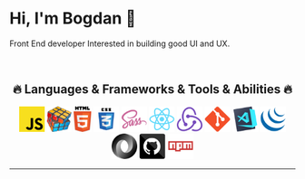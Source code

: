 # Hi, I'm Bogdan :wave:

Front End developer
Interested in building good UI and UX.

<br>
<h2 align="center">🔥 Languages & Frameworks & Tools & Abilities 🔥</h2>
<p align="center">
  <code><img title="Javascript" height="45" src="javascript.svg"></code>
  <code><img title="Problem Solving" height="45" src="problemSolving.png"></code>
  <code><img title="HTML5" height="45" src="html5.svg"></code>
  <code><img title="CSS" height="45" src="css.svg"></code>
  <code><img title="SASS" height="45" src="sass.svg"></code>
  <code><img title="React" height="45" src="react-original.svg"></code>
  <code><img title="Redux" height="45" src="redux.svg"></code>
  <code><img title="Git" height="45" src="git-original.svg"></code>
  <code><img title="Visual Studio Code" height="45" src="vscode.png"></code>
  <code><img title="JQuery" height="45" src="jquery-original.svg"></code>
  <code><img title="JSON" height="45" src="json.svg"></code>
  <code><img title="GitHub" height="45" src="github.svg"></code>
  <code><img title="npm" height="45" src="npm.svg"></code>
</p>
<hr>



